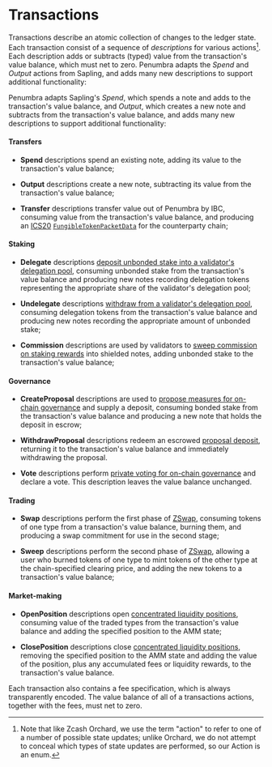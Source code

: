 # Transactions

Transactions describe an atomic collection of changes to the ledger state.  Each
transaction consist of a sequence of *descriptions* for various actions[^1].
Each description adds or subtracts (typed) value from the transaction's value
balance, which must net to zero.  Penumbra adapts the *Spend* and *Output* actions from Sapling, and adds many new descriptions to support additional functionality:

Penumbra adapts Sapling's *Spend*, which
spends a note and adds to the transaction's value balance, and
*Output*, which creates a new note and subtracts from the
transaction's value balance, and adds many new descriptions to support
additional functionality:

#### Transfers

- **Spend** descriptions spend an existing note, adding its value to the
transaction's value balance;

- **Output** descriptions create a new note, subtracting its value from the
transaction's value balance;

- **Transfer** descriptions transfer value out of Penumbra by IBC, consuming value
from the transaction's value balance, and producing an [ICS20]
[`FungibleTokenPacketData`][ftpd] for the counterparty chain;

#### Staking

- **Delegate** descriptions [deposit unbonded stake into a validator's delegation
pool](../stake/delegation.md), consuming unbonded stake from the
transaction's value balance and producing new notes recording delegation
tokens representing the appropriate share of the validator's delegation pool;

- **Undelegate** descriptions [withdraw from a validator's delegation
pool](../stake/undelegation.md), consuming delegation tokens from the
transaction's value balance and producing new notes recording the appropriate
amount of unbonded stake;

- **Commission** descriptions are used by validators to [sweep commission on
staking rewards](../stake/validator-rewards.md) into shielded notes,
adding unbonded stake to the transaction's value balance;

#### Governance

- **CreateProposal** descriptions are used to [propose measures for on-chain
governance](./governance.md#proposals) and supply a deposit, consuming
bonded stake from the transaction's value balance and producing a new note that
holds the deposit in escrow;

- **WithdrawProposal** descriptions redeem an escrowed [proposal
deposit](./governance.md#proposals), returning it to the transaction's value
balance and immediately withdrawing the proposal.

- **Vote** descriptions perform [private voting for on-chain
governance](./governance.md#voting) and declare a vote.  This
description leaves the value balance unchanged.

#### Trading

- **Swap** descriptions perform the first phase of
[ZSwap](../zswap/auction.md), consuming tokens of one type from a
transaction's value balance, burning them, and producing a swap commitment for
use in the second stage;

- **Sweep** descriptions perform the second phase of
[ZSwap](../zswap/auction.md), allowing a user who burned tokens of one
type to mint tokens of the other type at the chain-specified clearing price, and
adding the new tokens to a transaction's value balance;

#### Market-making

- **OpenPosition** descriptions open [concentrated liquidity
positions](../zswap.md#concentrated-liquidity), consuming value of the traded types from the
transaction's value balance and adding the specified position to the AMM state;

- **ClosePosition** descriptions close [concentrated liquidity
positions](../zswap.md#concentrated-liquidity), removing the specified position to the AMM
state and adding the value of the position, plus any accumulated fees or
liquidity rewards, to the transaction's value balance.

Each transaction also contains a fee specification, which is always
transparently encoded. The value balance of all of a transactions actions,
together with the fees, must net to zero.

[^1]: Note that like Zcash Orchard, we use the term "action" to refer to one of
a number of possible state updates; unlike Orchard, we do not attempt to conceal
which types of state updates are performed, so our Action is an enum.

[multi_asset]: https://github.com/zcash/zips/blob/626ea6ed78863290371a4e8bc74ccf8e92292099/drafts/zip-user-defined-assets.rst
[ADR001]: https://docs.cosmos.network/master/architecture/adr-001-coin-source-tracing.html
[IBC]: https://docs.cosmos.network/master/ibc/overview.html
[ftpd]: https://github.com/cosmos/ibc/blob/master/spec/app/ics-020-fungible-token-transfer/README.md#data-structures
[ICS20]: https://github.com/cosmos/ibc/blob/master/spec/app/ics-020-fungible-token-transfer/README.md
